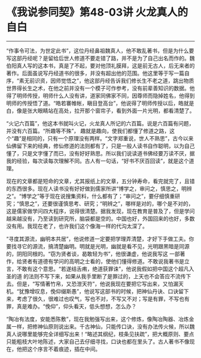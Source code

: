 # 《我说参同契》第48-03讲 火龙真人的自白

------

“作事令可法，为世定此书”，这位丹经鼻祖魏真人，他不敢乱著书，但是为什么要写这部丹经呢？是留给后世人修道不要走错了路，并不是为了自己出名而作的。魏伯阳真人写的这本书，真是了不起，要对他顶礼膜拜，这是前无古人，后无来者的著作。后面虽说写丹经道书的很多，并没有超出他的范围。他这里等于写一篇自序，“素无前识资，因师觉悟之”，他这部丹经告诉我们修长生不老之道，跳出物质世界得长生之术，在他之前并没有一个模子可作参考，没有前辈善知识的数据。他得了明师传授，明师什么人没有讲，道家同佛家不同，因尊师而隐掉姓名，他得到明师的传授悟了道。“皓若褰帷帐，瞋目登高台”，他说得了明师传授以后，皓就是白，像是张大眼睛站在高处，拉开那个窗帘子，看到外面一片光明，都看清楚了。

“火记六百篇”，他这本书就叫火记，火龙真人所记的六百篇。说是六百篇有问题，并没有六百篇。“所趣等不殊”， 趣就是趣向，使我们都懂了修道之路，这个“趣”是相同的，只有一个原理没有两样。“文字郑重说，世人不熟思”，古今以来仙佛留下来的经典，修仙修道的法则都有了，只是一般人读书自作聪明，以为自己懂了，只是文字懂了而已，没有好好熟思。所以我们说读道书佛经要万读不厌，据我的经验，每次读每次理解不同。古人有一句话，“好书不厌百回读”，就是这个道理。

现在的文章都是短命的文章，尤其报纸上的文章，五分钟寿命，看完就完了，且错的东西很多。现在人读书没有好好做到儒家所讲“博学之，审问之，慎思之，明辨之”。“博学之”等于现在说搜集资料，什么都有了；“审问之”，要仔细慎重研究；“慎思之”，还要很谨慎思考、研究；“明辨之”，哪样是对的，哪个是不对的，这是儒家做学问四大程序，说得很清楚。据我发现，现在教育是普及了，但是学问越来越没有，乃至读到研究所，脑袋都是空的。中国也好，外国回来的也好，多数没有用。我现在老了，也许我们这个像海一样的代沟太深了。

“寻度其源流，幽明本共居”，他说修道一定要把学理弄清楚，才好下手做工夫。你要找寻它的源流，搞清楚幽明。明就是光明，幽就是看不见，光明跟黑暗是同源的，阴阳同根的。“窃为贤者谈，曷敢轻为书”，他很谦虚，他说我写这 一部著作，给贤者有道德有学问的高明之士看的，使他们懂得修道。不敢说我著书是立言，不敢有这个意思。“若遂结舌痏，绝道获罪诛”，他说我假如把中国这个超凡入圣的道 的法则不写下来，如果从我手里断了是罪过的，上天也不会答应不流传下去。但是，“写情著竹帛，又恐泄天符”，他说我现在要把它写出来，又怕漏天机。“犹豫增叹息，俛仰缀斯愚”，他说写这部书的时候，把神仙丹诀、口诀留下来，考虑了很久，很难过也叹气，写也不对，不写又不对；写是有罪，不写也有罪，真是难办。“俛仰”，仰头看天，低头想想，怎么办？

“陶冶有法度，安能悉陈敷”，现在我勉强写出来，这个修炼，像陶冶陶器、冶炼金属一样，把修神仙原则说出来。千古神仙，只能传口诀，没有办法传火候，所以魏真人说哪里能够完全详细写出来！“略述其纲纪，枝条见扶疏”，把大概原则、要点只能粗枝大叶地陈述，大家自己去仔细寻找，口诀也都在里头了。古人著书不像现在，他把这个序言不着痕迹，插在中间。